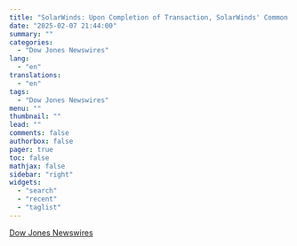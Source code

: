 ```yaml
---
title: "SolarWinds: Upon Completion of Transaction, SolarWinds' Common Stk Will No Longer Be Listed on NYSE, and It Will Become Privately Held >SWI"
date: "2025-02-07 21:44:00"
summary: ""
categories:
  - "Dow Jones Newswires"
lang:
  - "en"
translations:
  - "en"
tags:
  - "Dow Jones Newswires"
menu: ""
thumbnail: ""
lead: ""
comments: false
authorbox: false
pager: true
toc: false
mathjax: false
sidebar: "right"
widgets:
  - "search"
  - "recent"
  - "taglist"
---
```




[Dow Jones Newswires](https://www.tradingview.com/news/DJN_DN20250207006408_20250207006430:0/)
